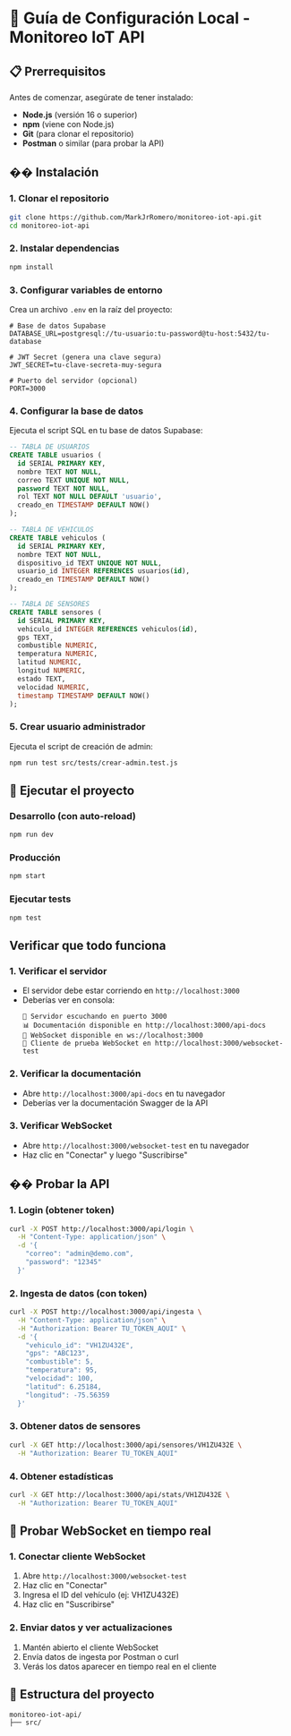 # 🚀 Guía de Configuración Local - Monitoreo IoT API

## 📋 Prerrequisitos

Antes de comenzar, asegúrate de tener instalado:

- **Node.js** (versión 16 o superior)
- **npm** (viene con Node.js)
- **Git** (para clonar el repositorio)
- **Postman** o similar (para probar la API)

## ��️ Instalación

### 1. Clonar el repositorio
```bash
git clone https://github.com/MarkJrRomero/monitoreo-iot-api.git
cd monitoreo-iot-api
```

### 2. Instalar dependencias
```bash
npm install
```

### 3. Configurar variables de entorno
Crea un archivo `.env` en la raíz del proyecto:

```env
# Base de datos Supabase
DATABASE_URL=postgresql://tu-usuario:tu-password@tu-host:5432/tu-database

# JWT Secret (genera una clave segura)
JWT_SECRET=tu-clave-secreta-muy-segura

# Puerto del servidor (opcional)
PORT=3000
```

### 4. Configurar la base de datos
Ejecuta el script SQL en tu base de datos Supabase:

```sql
-- TABLA DE USUARIOS
CREATE TABLE usuarios (
  id SERIAL PRIMARY KEY,
  nombre TEXT NOT NULL,
  correo TEXT UNIQUE NOT NULL,
  password TEXT NOT NULL,
  rol TEXT NOT NULL DEFAULT 'usuario',
  creado_en TIMESTAMP DEFAULT NOW()
);

-- TABLA DE VEHICULOS
CREATE TABLE vehiculos (
  id SERIAL PRIMARY KEY,
  nombre TEXT NOT NULL,
  dispositivo_id TEXT UNIQUE NOT NULL,
  usuario_id INTEGER REFERENCES usuarios(id),
  creado_en TIMESTAMP DEFAULT NOW()
);

-- TABLA DE SENSORES
CREATE TABLE sensores (
  id SERIAL PRIMARY KEY,
  vehiculo_id INTEGER REFERENCES vehiculos(id),
  gps TEXT,
  combustible NUMERIC,
  temperatura NUMERIC,
  latitud NUMERIC,
  longitud NUMERIC,
  estado TEXT,
  velocidad NUMERIC,
  timestamp TIMESTAMP DEFAULT NOW()
);
```

### 5. Crear usuario administrador
Ejecuta el script de creación de admin:

```bash
npm run test src/tests/crear-admin.test.js
```

## 🚀 Ejecutar el proyecto

### Desarrollo (con auto-reload)
```bash
npm run dev
```

### Producción
```bash
npm start
```

### Ejecutar tests
```bash
npm test
```

## Verificar que todo funciona

### 1. Verificar el servidor
- El servidor debe estar corriendo en `http://localhost:3000`
- Deberías ver en consola:
  ```
  🚀 Servidor escuchando en puerto 3000
  📊 Documentación disponible en http://localhost:3000/api-docs
  🔌 WebSocket disponible en ws://localhost:3000
  🧪 Cliente de prueba WebSocket en http://localhost:3000/websocket-test
  ```

### 2. Verificar la documentación
- Abre `http://localhost:3000/api-docs` en tu navegador
- Deberías ver la documentación Swagger de la API

### 3. Verificar WebSocket
- Abre `http://localhost:3000/websocket-test` en tu navegador
- Haz clic en "Conectar" y luego "Suscribirse"

## �� Probar la API

### 1. Login (obtener token)
```bash
curl -X POST http://localhost:3000/api/login \
  -H "Content-Type: application/json" \
  -d '{
    "correo": "admin@demo.com",
    "password": "12345"
  }'
```

### 2. Ingesta de datos (con token)
```bash
curl -X POST http://localhost:3000/api/ingesta \
  -H "Content-Type: application/json" \
  -H "Authorization: Bearer TU_TOKEN_AQUI" \
  -d '{
    "vehiculo_id": "VH1ZU432E",
    "gps": "ABC123",
    "combustible": 5,
    "temperatura": 95,
    "velocidad": 100,
    "latitud": 6.25184,
    "longitud": -75.56359
  }'
```

### 3. Obtener datos de sensores
```bash
curl -X GET http://localhost:3000/api/sensores/VH1ZU432E \
  -H "Authorization: Bearer TU_TOKEN_AQUI"
```

### 4. Obtener estadísticas
```bash
curl -X GET http://localhost:3000/api/stats/VH1ZU432E \
  -H "Authorization: Bearer TU_TOKEN_AQUI"
```

## 🔌 Probar WebSocket en tiempo real

### 1. Conectar cliente WebSocket
1. Abre `http://localhost:3000/websocket-test`
2. Haz clic en "Conectar"
3. Ingresa el ID del vehículo (ej: VH1ZU432E)
4. Haz clic en "Suscribirse"

### 2. Enviar datos y ver actualizaciones
1. Mantén abierto el cliente WebSocket
2. Envía datos de ingesta por Postman o curl
3. Verás los datos aparecer en tiempo real en el cliente

## 📁 Estructura del proyecto
```
monitoreo-iot-api/
├── src/
```
